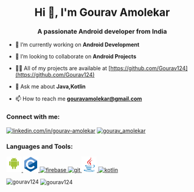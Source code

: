 

<h1 align="center">Hi 👋, I'm Gourav Amolekar</h1>
<h3 align="center">A passionate Android developer from India</h3>

- 🔭 I’m currently working on **Android Development**

- 👯 I’m looking to collaborate on **Android Projects**

- 👨‍💻 All of my projects are available at [https://github.com/Gourav124](https://github.com/Gourav124)

- 💬 Ask me about **Java,Kotlin**

- 📫 How to reach me **gouravamolekar@gmail.com**

<h3 align="left">Connect with me:</h3>
<p align="left">
<a href="https://linkedin.com/in/linkedin.com/in/gourav-amolekar" target="blank"><img align="center" src="https://raw.githubusercontent.com/rahuldkjain/github-profile-readme-generator/master/src/images/icons/Social/linked-in-alt.svg" alt="linkedin.com/in/gourav-amolekar" height="30" width="40" /></a>
<a href="https://instagram.com/gourav_amolekar" target="blank"><img align="center" src="https://raw.githubusercontent.com/rahuldkjain/github-profile-readme-generator/master/src/images/icons/Social/instagram.svg" alt="gourav_amolekar" height="30" width="40" /></a>
</p>

<h3 align="left">Languages and Tools:</h3>
<p align="left"> <a href="https://developer.android.com" target="_blank" rel="noreferrer"> <img src="https://raw.githubusercontent.com/devicons/devicon/master/icons/android/android-original-wordmark.svg" alt="android" width="40" height="40"/> </a> <a href="https://www.cprogramming.com/" target="_blank" rel="noreferrer"> <img src="https://raw.githubusercontent.com/devicons/devicon/master/icons/c/c-original.svg" alt="c" width="40" height="40"/> </a> <a href="https://firebase.google.com/" target="_blank" rel="noreferrer"> <img src="https://www.vectorlogo.zone/logos/firebase/firebase-icon.svg" alt="firebase" width="40" height="40"/> </a> <a href="https://git-scm.com/" target="_blank" rel="noreferrer"> <img src="https://www.vectorlogo.zone/logos/git-scm/git-scm-icon.svg" alt="git" width="40" height="40"/> </a> <a href="https://www.java.com" target="_blank" rel="noreferrer"> <img src="https://raw.githubusercontent.com/devicons/devicon/master/icons/java/java-original.svg" alt="java" width="40" height="40"/> </a> <a href="https://kotlinlang.org" target="_blank" rel="noreferrer"> <img src="https://www.vectorlogo.zone/logos/kotlinlang/kotlinlang-icon.svg" alt="kotlin" width="40" height="40"/> </a> </p>

<p><img align="left" src="https://github-readme-stats.vercel.app/api/top-langs?username=gourav124&show_icons=true&locale=en&layout=compact" alt="gourav124" /></p>

<p>&nbsp;<img align="center" src="https://github-readme-stats.vercel.app/api?username=gourav124&show_icons=true&locale=en" alt="gourav124" /></p>
